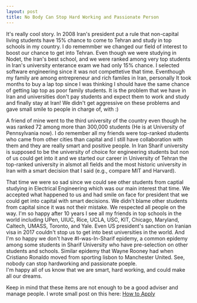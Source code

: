 ```yaml
---
layout: post
title: No Body Can Stop Hard Working and Passionate Person
---
```


It's really cool story. In 2008 Iran's president put a rule that non-capital living students have 15% chance to come to Tehran and study in top schools in my country. 
I do rememmber we changed our field of interest to boost our chance to get into Tehran. Even though we were studying in Nodet, the Iran's best school, and we were ranked among very top students in Iran's university enterance exam we had only 15% chance. 
I selected software engineering since it was not compettetive that time. Eventhough my family are among entrepreneur and rich familes in Iran, personally It took months to buy a lap top since I was thinking I should have the same chance of getting lap top as poor family students. It is the problem that we have in Iran and universities don't pay students and expect them to work and study and finally stay at Iran! We didn't get aggressive on these problems and gave small smile to people in charge of, with :)

A friend of mine went to the third university of the country even though he was ranked 72 among more than 300,000 students (He is at University of Pennsylvania now). 
I do remember all my friends were top-ranked students who came from other cities than capital and I still have collaboration with them and they are really smart and positive people.
In Iran Sharif university is supposed to be the university of choice for engineering students but non of us could get into it and we started our career in University of Tehran the top-ranked university in alsmot all fields and the most historic university in Iran with a smart decision that I said (e.g., compare MIT and Harvard).

That time we were so sad since we could see other students from captial studying in Electrical Engineering which was our main interest that time. 
We accepted what happened to us and had smile on face for president that we could get into capital with smart decisions. We didn't blame other students from capital since it was not their mistake. We respected all people on the way. 
I'm so happy after 10 years I see all my friends in top schools in the world including UPen, UIUC, Rice, UCLA, USC, KIT, Chicago, Maryland, Caltech, UMASS, Toronto, and Yale.
Even US president's sanction on Iranian visa in 2017 couldn't stop us to get into best universities in the world.
And I'm so happy we don't have #I-was-In-Sharif epidemy, a common epidemy among some students in Sharif University who have pre-selection on other students and schools.
Similar epidemy that Wayne Rooney had when Cristiano Ronaldo moved from sporting lisbon to Manchester United. See, nobody can stop hardworking and passionate poeple.  
I'm happy all of us know that we are smart, hard working, and could make all our dreams. 

Keep in mind that these items are not enough to be a good adviser and manage people. I wrote small post on this here: 
<a href="http://dadashkarimi.com/#howtoapply">How to Apply</a>
